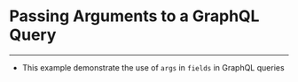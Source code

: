 # Passing Arguments to a GraphQL Query
----

- This example demonstrate the use of `args` in `fields` in GraphQL queries
